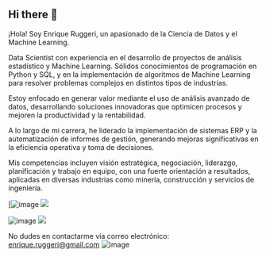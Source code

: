 ## Hi there 👋

¡Hola! Soy Enrique Ruggeri, un apasionado de la Ciencia de Datos y el Machine Learning.

Data Scientist con experiencia en el desarrollo de proyectos de análisis estadístico y Machine Learning. Sólidos conocimientos de programación en Python y SQL, y en la implementación de algoritmos de Machine Learning para resolver problemas complejos en distintos tipos de industrias.

Estoy enfocado en generar valor mediante el uso de análisis avanzado de datos, desarrollando soluciones innovadoras que optimicen procesos y mejoren la productividad y la rentabilidad.

A lo largo de mi carrera, he liderado la implementación de sistemas ERP y la automatización de informes de gestión, generando mejoras significativas en la eficiencia operativa y toma de decisiones.

Mis competencias incluyen visión estratégica, negociación, liderazgo, planificación y trabajo en equipo, con una fuerte orientación a resultados, aplicadas en diversas industrias como minería, construcción y servicios de ingeniería.

[![image](https://github.com/user-attachments/assets/166e47a1-5e8e-4bf4-aec2-94790601975a)
[![](https://img.shields.io/badge/LinkedIn-0077B5?style=for-the-badge&logo=linkedin&logoColor=white)](https://www.linkedin.com/in/enrique-ruggeri/)

![image](https://github.com/user-attachments/assets/166e47a1-5e8e-4bf4-aec2-94790601975a)
[![](https://img.shields.io/badge/LinkedIn-0077B5?style=for-the-badge&logo=linkedin&logoColor=white)](https://www.linkedin.com/in/enrique-ruggeri/)

No dudes en contactarme vía correo electrónico: enrique.ruggeri@gmail.com
![image](https://github.com/enriqueruggeri/enriqueruggeri/assets/160076100/9aaecdba-490f-4f9a-b2e0-3a29961f2a91)
